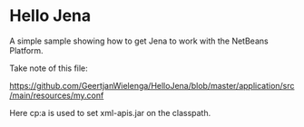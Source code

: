 # Hello Jena

A simple sample showing how to get Jena to work with the NetBeans Platform.

Take note of this file:

https://github.com/GeertjanWielenga/HelloJena/blob/master/application/src/main/resources/my.conf

Here cp:a is used to set xml-apis.jar on the classpath.
